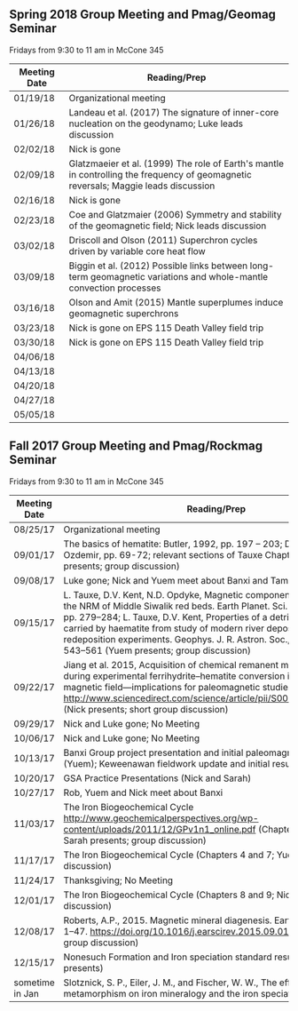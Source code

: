 ## Spring 2018 Group Meeting and Pmag/Geomag Seminar

Fridays from 9:30 to 11 am in McCone 345

| Meeting Date | Reading/Prep |
|--------------|--------------|
|01/19/18| Organizational meeting|
|01/26/18| Landeau et al. (2017) The signature of inner-core nucleation on the geodynamo; Luke leads discussion|
|02/02/18| Nick is gone |
|02/09/18| Glatzmaeier et al. (1999) The role of Earth's mantle in controlling the frequency of geomagnetic reversals; Maggie leads discussion|
|02/16/18| Nick is gone | 
|02/23/18| Coe and Glatzmaier (2006) Symmetry and stability of the geomagnetic field; Nick leads discussion | 
|03/02/18| Driscoll and Olson (2011) Superchron cycles driven by variable core heat flow | 
|03/09/18| Biggin et al. (2012) Possible links between long-term geomagnetic variations and whole-mantle convection processes | 
|03/16/18| Olson and Amit (2015) Mantle superplumes induce geomagnetic superchrons| 
|03/23/18| Nick is gone on EPS 115 Death Valley field trip | 
|03/30/18| Nick is gone on EPS 115 Death Valley field trip | 
|04/06/18| |
|04/13/18| |
|04/20/18| |
|04/27/18| |
|05/05/18| |

## Fall 2017 Group Meeting and Pmag/Rockmag Seminar

Fridays from 9:30 to 11 am in McCone 345

| Meeting Date | Reading/Prep |
|--------------|--------------|
|08/25/17| Organizational meeting|
|09/01/17| The basics of hematite: Butler, 1992, pp. 197 – 203; Dunlop and Ozdemir, pp. 69-72; relevant sections of Tauxe Chapter 6 and 7 (Luke presents; group discussion)|
|09/08/17| Luke gone; Nick and Yuem meet about Banxi and Tambien projects |
|09/15/17| L. Tauxe, D.V. Kent, N.D. Opdyke, Magnetic components contributing to the NRM of Middle Siwalik red beds. Earth Planet. Sci. Lett., 47 (1980), pp. 279–284; L. Tauxe, D.V. Kent, Properties of a detrital remanence carried by haematite from study of modern river deposits and laboratory redeposition experiments. Geophys. J. R. Astron. Soc., 76 (1984), pp. 543–561 (Yuem presents; group discussion)|
|09/22/17| Jiang et al. 2015, Acquisition of chemical remanent magnetization during experimental ferrihydrite–hematite conversion in Earth-like magnetic field—implications for paleomagnetic studies of red beds http://www.sciencedirect.com/science/article/pii/S0012821X15004513 (Nick presents; short group discussion)|
|09/29/17| Nick and Luke gone; No Meeting |
|10/06/17| Nick and Luke gone; No Meeting |
|10/13/17| Banxi Group project presentation and initial paleomagnetic results (Yuem); Keweenawan fieldwork update and initial results (Luke)|
|10/20/17| GSA Practice Presentations (Nick and Sarah) |
|10/27/17| Rob, Yuem and Nick meet about Banxi |
|11/03/17| The Iron Biogeochemical Cycle http://www.geochemicalperspectives.org/wp-content/uploads/2011/12/GPv1n1_online.pdf (Chapters 1, 2 and 3; Sarah presents; group discussion) |
|11/17/17| The Iron Biogeochemical Cycle (Chapters 4 and 7; Yuem presents; group discussion) |
|11/24/17| Thanksgiving; No Meeting |
|12/01/17| The Iron Biogeochemical Cycle (Chapters 8 and 9; Nick presents; group discussion) |
|12/08/17| Roberts, A.P., 2015. Magnetic mineral diagenesis. Earth-Sci. Rev. 151, 1–47. https://doi.org/10.1016/j.earscirev.2015.09.010  (Luke presents; group discussion)|
|12/15/17| Nonesuch Formation and Iron speciation standard results (Sarah presents) |
|sometime in Jan| Slotznick, S. P., Eiler, J. M., and Fischer, W. W., The effects of metamorphism on iron mineralogy and the iron speciation redox proxy |

